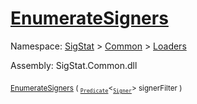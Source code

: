 # [EnumerateSigners](./SigComp13JapaneseLoader-100663915.md)

Namespace: [SigStat]() > [Common](./../../README.md) > [Loaders](./../README.md)

Assembly: SigStat.Common.dll

<sub>[EnumerateSigners](./SigComp13JapaneseLoader-100663915.md) ( <sub>[`Predicate`](https://docs.microsoft.com/en-us/dotnet/api/System.Predicate-1)</sub>\<<sub>[`Signer`](./../../Signer.md)</sub>> signerFilter )</sub>&nbsp; &nbsp; &nbsp; &nbsp; &nbsp; &nbsp; &nbsp; &nbsp; &nbsp;<sub></sub>
